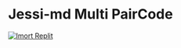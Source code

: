 # Jessi-md Multi PairCode

<a href='https://replit.com/github/whiteshadowofficial/Multi-device-PairCode' target="_blank"><img alt='Imort Replit' src='https://img.shields.io/badge/Imoport Replit-000?style=for-the-badge&logo=whatsapp&logoColor=white'/></a>

